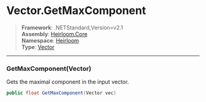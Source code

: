 # Vector.GetMaxComponent

> **Framework**: .NETStandard,Version=v2.1  
> **Assembly**: [Heirloom.Core][0]  
> **Namespace**: [Heirloom][0]  
> **Type**: [Vector][1]

--------------------------------------------------------------------------------

### GetMaxComponent(Vector)

Gets the maximal component in the input vector.

```cs
public float GetMaxComponent(Vector vec)
```

[0]: ../Heirloom.Core.md
[1]: Heirloom.Vector.md
